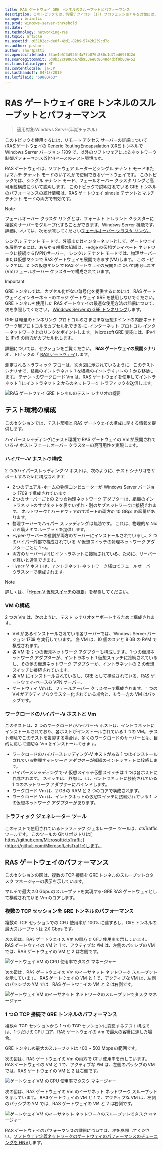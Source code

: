 ```yaml
---
title: RAS ゲートウェイ GRE トンネルのスループットとパフォーマンス
description: このトピックでは、情報テクノロジ (IT) プロフェッショナルを対象には、RAS ゲートウェイ Generic Routing Encapsulation (GRE) トンネルのスループット パフォーマンスに関する情報を提供します。
manager: brianlic
ms.prod: windows-server-threshold
ms.date: ''
ms.technology: networking-ras
ms.topic: article
ms.assetid: c051b2ec-de0f-49d1-82b9-5742b259cd7c
ms.author: pashort
author: shortpatti
ms.openlocfilehash: 73ae4e573d926f4a77b076c880c1d74ed69f032d
ms.sourcegitcommit: 0d0b32c8986ba7db9536e0b8648d4ddf9b03e452
ms.translationtype: MT
ms.contentlocale: ja-JP
ms.lasthandoff: 04/17/2019
ms.locfileid: "59880763"
---
```

# <a name="ras-gateway-gre-tunnel-throughput-and-performance"></a>RAS ゲートウェイ GRE トンネルのスループットとパフォーマンス

>適用対象:Windows Server\(半期チャネル\)

このトピックを使用するには、リモート アクセス サーバーの詳細について\(RAS\)ゲートウェイの Generic Routing Encapsulation \(GRE\)トンネルで Windows Server バージョン 1709 で、以外のソフトウェアによるネットワーク制御パフォーマンス\(SDN\)ベースのテスト環境です。

RAS ゲートウェイは、ソフトウェア ルーターとシングル テナント モードまたはマルチ テナント モードのいずれかで使用できるゲートウェイです。 このトピックでは、シングル テナント モード、フェールオーバー クラスタ リングと高可用性構成について説明します。 このトピックで説明されている GRE トンネルのパフォーマンスの統計情報は、RAS ゲートウェイ singele テナントとマルチ テナント モードの両方で有効です。

>[!NOTE]
>フェールオーバー クラスタ リングとは、フォールト トレラント クラスターに複数のサーバーをグループ化することができます、Windows Server 機能です。 詳細については、次を参照してください[フェールオーバー クラスタ リング。](../../../failover-clustering/failover-clustering-overview.md)

シングル テナント モードで、外部またはインターネットとして、ゲートウェイを展開するには、あらゆる規模の組織は、\-edge の仮想プライベート ネットワークに接続する\(VPN\)サーバー。 シングル テナント モードでは、物理サーバーまたは仮想マシンで RAS ゲートウェイを展開できます\(VM\)します。 このトピックでは、2 つの仮想マシンで RAS ゲートウェイの展開をについて説明します\(Vm\)フェールオーバー クラスターで構成されています。

>[!IMPORTANT]
>GRE トンネルでは、カプセル化がない暗号化を提供するためには、RAS ゲートウェイとインターネットのエッジ ゲートウェイ GRE を使用しないでください。 GRE トンネルを使用した RAS ゲートウェイの最適な使用方法の詳細について、次を参照してください。 [Windows Server の GRE トンネリング](gre-tunneling-windows-server.md)します。

GRE は軽量のトンネリング プロトコルのさまざまな仮想ポイントの内部ネットワーク層プロトコルをカプセル化できる\-に\-インターネット プロトコル インターネットワーク上のリンクをポイントします。 Microsoft GRE 実装には、IPv4 と IPv6 の両方がカプセル化します。

詳細については、セクションをご覧ください。 **RAS ゲートウェイの展開シナリオ**、トピックの「 [RAS ゲートウェイ](https://docs.microsoft.com/windows-server/remote/remote-access/ras-gateway/ras-gateway#bkmk_deploy)します。 

測定されるトラフィック フローは、次の図に示されているように、このテスト シナリオで、組織のイントラネット 1 を組織のイントラネットの 2 から移動します。 テナントのワークロード Vm は、RAS ゲートウェイを使用してイントラネット 1 にイントラネット 2 からのネットワーク トラフィックを送信します。

![RAS ゲートウェイ GRE トンネルのテスト シナリオの概要](../../media/GRE-Tunnel-Perf/Gre-Infrastructure.jpg)

## <a name="test-environment-configuration"></a>テスト環境の構成

このセクションでは、テスト環境と RAS ゲートウェイの構成に関する情報を提供します。

ハイパースレッディングにテスト環境で RAS ゲートウェイの Vm が展開されている\-V ホスト フェールオーバー クラスターの高可用性を実現します。

### <a name="hyper-v-host-configuration"></a>ハイパー\-V ホストの構成

2 つのハイパースレッディング\-V ホストは、次のように、テスト シナリオをサポートするために構成されます。 

- 2 つのデュアル\-ホームの物理コンピューターが Windows Server バージョン 1709 で構成されています
- 2 つのサーバーごとの 2 つの物理ネットワーク アダプターは、組織のイントラネットのサブネットを表すいずれ - 別のサブネットワークに接続されます。 ネットワークとハードウェアのサポートの両方の 10 GBps の容量があります。
- 物理サーバーでハイパー スレッディングは無効です。 これは、物理的な Nic から最大のスループットを提供します。
- Hyper\-サーバーの役割が両方のサーバーにインストールされているし、2 つのハイパー外部で構成されている\-V 仮想スイッチの物理ネットワーク アダプターごとに 1 つ。
- 両方のサーバーは同じイントラネットに接続されている、ために、サーバーが互いと通信できます。
- Hyper\-V ホストは、イントラネット ネットワーク経由でフェールオーバー クラスターで構成されます。 

>[!NOTE]
>詳しくは、「[Hyper-V 仮想スイッチの概要](https://docs.microsoft.com/windows-server/virtualization/hyper-v-virtual-switch/hyper-v-virtual-switch)」を参照してください。

### <a name="vm-configuration"></a>VM の構成

2 つの Vm は、次のように、テスト シナリオをサポートするために構成されます。

- VM があるインストールされている各サーバーでは、Windows Server バージョン 1709 を実行しています。 各 VM は、10 個のコアと 8 GB の RAM で構成されます。
- 各 VM を 2 つの仮想ネットワーク アダプターも構成します。 1 つの仮想ネットワーク アダプターが、イントラネット 1 仮想スイッチに接続されているし、その他の仮想ネットワーク アダプターが、イントラネットの 2 の仮想スイッチに接続されています。
- 各 VM にインストールされているし、GRE として構成されている、RAS ゲートウェイ\-ベースの VPN サーバー。
- ゲートウェイ Vm は、フェールオーバー クラスターで構成されます。 1 つの VM がアクティブなクラスター化されている場合と、もう一方の VM はパッシブです。

### <a name="workload-hyper-v-hosts-and-vms"></a>ワークロードのハイパー\-V ホストと Vm

このテストは、2 つのワークロードがハイパー\-V ホストは、イントラネットにインストールされており、各ホストがインストールされている 1 つの VM。 テスト環境でこのテストを複製する場合は、多くのワークロードのサーバーとは、目的に応じて適切な Vm をインストールできます。

- ワークロードのハイパースレッディング\-V ホストがある 1 つはインストールされている物理ネットワーク アダプターが組織のイントラネットに接続します。
- ハイパースレッディングで\-V 仮想スイッチ仮想スイッチは 1 つは各ホストに作成されます。 スイッチは、外部し、は、イントラネットに接続されている 1 つのネットワーク アダプターにバインドします。
- ワークロード Vm は、2 GB の RAM と 2 つのコアで構成されます。
- ワークロード Vm は、イントラネットの仮想スイッチに接続されている 1 つの仮想ネットワーク アダプターがあります。

### <a name="traffic-generator-tool"></a>トラフィック ジェネレーター ツール

このテストで使用されているトラフィック ジェネレーター ツールは、ctsTraffic ツールです。 このツールの Git リポジトリは[ https://github.com/Microsoft/ctsTraffic](https://github.com/Microsoft/ctsTraffic)します。

## <a name="ras-gateway-performance"></a>RAS ゲートウェイのパフォーマンス

このセクションの図は、複数の TCP 接続を GRE トンネルのスループットのタスク マネージャーの表示を示しています。

マルチで最大 2.0 Gbps のスループットを実現する\-GRE RAS ゲートウェイとして構成されている Vm のコアします。

### <a name="gre-tunnel-performance-with-multiple-tcp-sessions"></a>複数の TCP セッションを GRE トンネルのパフォーマンス

複数の TCP セッションでの CPU 使用率が 100% に達するし、GRE トンネルの最大スループットは 2.0 Gbps です。

次の図は、RAS ゲートウェイの Vm の両方で CPU 使用率を示しています。 RAS ゲートウェイの VM と 1 で、アクティブな VM は、左側のパッシブの VM では、RAS ゲートウェイの VM と 2 は右側です。

![ゲートウェイ VM の CPU 使用率でタスク マネージャー](../../media/GRE-Tunnel-Perf/Gre-Tunnel-01.jpg)

次の図は、RAS ゲートウェイの Vm のイーサネット ネットワーク スループットを示しています。 RAS ゲートウェイの VM と 1 で、アクティブな VM は、左側のパッシブの VM では、RAS ゲートウェイの VM と 2 は右側です。

![ゲートウェイ VM のイーサネット ネットワークのスループットでタスク マネージャー](../../media/GRE-Tunnel-Perf/Gre-Tunnel-02.jpg)


### <a name="gre-tunnel-performance-with-one-tcp-connection"></a>1 つの TCP 接続で GRE トンネルのパフォーマンス

複数の TCP セッションから 1 つの TCP セッションに変更するテスト構成では、1 つだけの CPU コア、RAS ゲートウェイの Vm で最大の容量に達した場合。

GRE トンネルの最大のスループットは 400 ~ 500 Mbps の範囲です。

次の図は、RAS ゲートウェイの Vm の両方で CPU 使用率を示しています。 RAS ゲートウェイの VM と 1 で、アクティブな VM は、左側のパッシブの VM では、RAS ゲートウェイの VM と 2 は右側です。

![ゲートウェイ VM の CPU 使用率でタスク マネージャー](../../media/GRE-Tunnel-Perf/Gre-Tunnel-03.jpg)


次の図は、RAS ゲートウェイの Vm のイーサネット ネットワーク スループットを示しています。 RAS ゲートウェイの VM と 1 で、アクティブな VM は、左側のパッシブの VM では、RAS ゲートウェイの VM と 2 は右側です。

![ゲートウェイ VM のイーサネット ネットワークのスループットでタスク マネージャー](../../media/GRE-Tunnel-Perf/Gre-Tunnel-04.jpg)

RAS ゲートウェイのパフォーマンスの詳細については、次を参照してください。[ソフトウェア定義ネットワークのゲートウェイのパフォーマンスのチューニングを HNV](https://docs.microsoft.com/windows-server/administration/performance-tuning/subsystem/software-defined-networking/hnv-gateway-performance)します。
